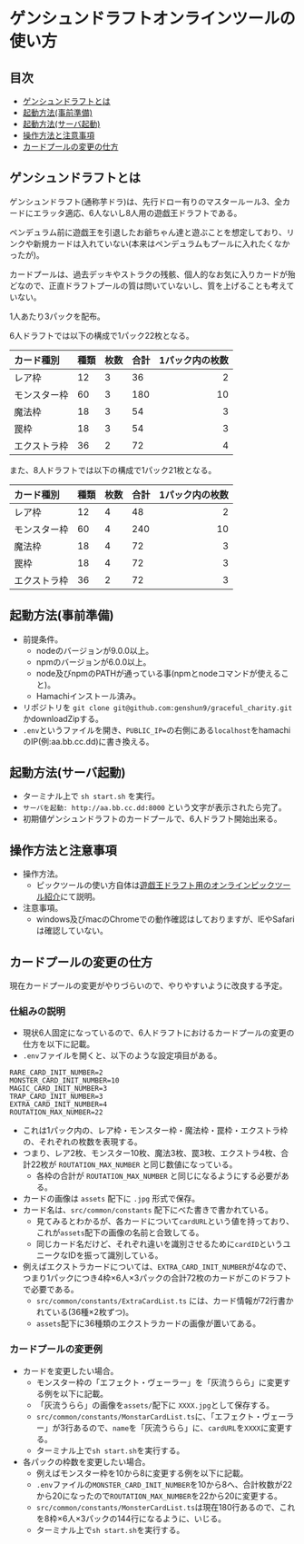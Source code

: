 # ゲンシュンドラフトオンラインツールの使い方

## 目次
- [ゲンシュンドラフトとは](#header-5towk0oad3)
- [起動方法(事前準備)](#header-7a716g74re)
- [起動方法(サーバ起動)](#header-qijryeiwqs)
- [操作方法と注意事項](#header-fi6n6h6k0k)
- [カードプールの変更の仕方](#header-p4yg1o6o8j)

<a name="header-5towk0oad3"></a>
## ゲンシュンドラフトとは
ゲンシュンドラフト(通称芋ドラ)は、先行ドロー有りのマスタールール3、全カードにエラッタ適応、6人ないし8人用の遊戯王ドラフトである。

ペンデュラム前に遊戯王を引退したお爺ちゃん達と遊ぶことを想定しており、リンクや新規カードは入れていない(本来はペンデュラムもプールに入れたくなかったが)。

カードプールは、過去デッキやストラクの残骸、個人的なお気に入りカードが殆どなので、正直ドラフトプールの質は問いていないし、質を上げることも考えていない。

1人あたり3パックを配布。

6人ドラフトでは以下の構成で1パック22枚となる。

|カード種別|種類|枚数|合計|1パック内の枚数|
|:---|:--|:--|:--|--:|
|レア枠|12|3|36|2|
|モンスター枠|60|3|180|10|
|魔法枠|18|3|54|3|
|罠枠|18|3|54|3|
|エクストラ枠|36|2|72|4|

また、8人ドラフトでは以下の構成で1パック21枚となる。

|カード種別|種類|枚数|合計|1パック内の枚数|
|:---|:--|:--|:--|--:|
|レア枠|12|4|48|2|
|モンスター枠|60|4|240|10|
|魔法枠|18|4|72|3|
|罠枠|18|4|72|3|
|エクストラ枠|36|2|72|3|

<a name="header-7a716g74re"></a>
## 起動方法(事前準備)
- 前提条件。
  - nodeのバージョンが9.0.0以上。
  - npmのバージョンが6.0.0以上。
  - node及びnpmのPATHが通っている事(npmとnodeコマンドが使えること)。
  - Hamachiインストール済み。
- リポジトリを `git clone git@github.com:genshun9/graceful_charity.git`かdownloadZipする。
- `.env`というファイルを開き、`PUBLIC_IP=`の右側にある`localhost`をhamachiのIP(例:aa.bb.cc.dd)に書き換える。
<a name="header-qijryeiwqs"></a>
## 起動方法(サーバ起動)
- ターミナル上で `sh start.sh` を実行。
- `サーバを起動: http://aa.bb.cc.dd:8000` という文字が表示されたら完了。
- 初期値ゲンシュンドラフトのカードプールで、6人ドラフト開始出来る。

<a name="header-fi6n6h6k0k"></a>
## 操作方法と注意事項
- 操作方法。
  - ピックツールの使い方自体は[遊戯王ドラフト用のオンラインピックツール紹介](https://youtu.be/uec0pONBNls)にて説明。
- 注意事項。
  - windows及びmacのChromeでの動作確認はしておりますが、IEやSafariは確認していない。

<a name="header-p4yg1o6o8j"></a>
## カードプールの変更の仕方
現在カードプールの変更がやりづらいので、やりやすいように改良する予定。

### 仕組みの説明
- 現状6人固定になっているので、6人ドラフトにおけるカードプールの変更の仕方を以下に記載。
- `.env`ファイルを開くと、以下のような設定項目がある。
```
RARE_CARD_INIT_NUMBER=2
MONSTER_CARD_INIT_NUMBER=10
MAGIC_CARD_INIT_NUMBER=3
TRAP_CARD_INIT_NUMBER=3
EXTRA_CARD_INIT_NUMBER=4
ROUTATION_MAX_NUMBER=22
```
- これは1パック内の、レア枠・モンスター枠・魔法枠・罠枠・エクストラ枠の、それぞれの枚数を表現する。
- つまり、レア2枚、モンスター10枚、魔法3枚、罠3枚、エクストラ4枚、合計22枚が `ROUTATION_MAX_NUMBER` と同じ数値になっている。
  - 各枠の合計が `ROUTATION_MAX_NUMBER` と同じになるようにする必要がある。
- カードの画像は `assets` 配下に `.jpg` 形式で保存。
- カード名は、`src/common/constants` 配下にべた書きで書かれている。
  - 見てみるとわかるが、各カードについて`cardURL`という値を持っており、これが`assets`配下の画像の名前と合致してる。
  - 同じカード名だけど、それぞれ違いを識別させるために`cardID`というユニークなIDを振って識別している。
- 例えばエクストラカードについては、`EXTRA_CARD_INIT_NUMBER`が4なので、つまり1パックにつき4枠×6人×3パックの合計72枚のカードがこのドラフトで必要である。
  - `src/common/constants/ExtraCardList.ts` には、カード情報が72行書かれている(36種×2枚ずつ)。
  - `assets`配下に36種類のエクストラカードの画像が置いてある。

### カードプールの変更例
- カードを変更したい場合。
  - モンスター枠の「エフェクト・ヴェーラー」を「灰流うらら」に変更する例を以下に記載。
  - 「灰流うらら」の画像を`assets/`配下に `XXXX.jpg`として保存する。
  - `src/common/constants/MonstarCardList.ts`に、「エフェクト・ヴェーラー」が3行あるので、`name`を「灰流うらら」に、`cardURL`を`XXXX`に変更する。
  - ターミナル上で`sh start.sh`を実行する。
- 各パックの枠数を変更したい場合。
  - 例えばモンスター枠を10から8に変更する例を以下に記載。
  - `.env`ファイルの`MONSTER_CARD_INIT_NUMBER`を10から8へ、合計枚数が22から20になったので`ROUTATION_MAX_NUMBER`を22から20に変更する。
  - `src/common/constants/MonsterCardList.ts`は現在180行あるので、これを8枠×6人×3パックの144行になるように、いじる。
  - ターミナル上で`sh start.sh`を実行する。
